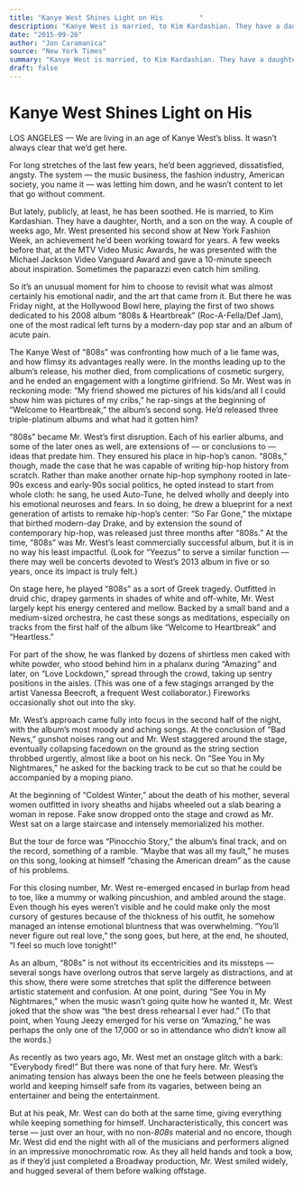 ```yaml
---
title: "Kanye West Shines Light on His         "
description: "Kanye West is married, to Kim Kardashian. They have a daughter, North, and a son on the way. A couple of weeks ago, Mr. West presented his second show at New York Fashion Week. He was presented with t..."
date: "2015-09-26"
author: "Jon Caramanica"
source: "New York Times"
summary: "Kanye West is married, to Kim Kardashian. They have a daughter, North, and a son on the way. A couple of weeks ago, Mr. West presented his second show at New York Fashion Week. He was presented with the Michael Jackson Video Vanguard Award and gave a 10-minute speech."
draft: false
---
```


# Kanye West Shines Light on His         

LOS ANGELES — We are living in an age of Kanye West’s bliss. It wasn’t always clear that we’d get here.

For long stretches of the last few years, he’d been aggrieved, dissatisfied, angsty. The system — the music business, the fashion industry, American society, you name it — was letting him down, and he wasn’t content to let that go without comment.

But lately, publicly, at least, he has been soothed. He is married, to Kim Kardashian. They have a daughter, North, and a son on the way. A couple of weeks ago, Mr. West presented his second show at New York Fashion Week, an achievement he’d been working toward for years. A few weeks before that, at the MTV Video Music Awards, he was presented with the Michael Jackson Video Vanguard Award and gave a 10-minute speech about inspiration. Sometimes the paparazzi even catch him smiling.

So it’s an unusual moment for him to choose to revisit what was almost certainly his emotional nadir, and the art that came from it. But there he was Friday night, at the Hollywood Bowl here, playing the first of two shows dedicated to his 2008 album “808s & Heartbreak” (Roc-A-Fella/Def Jam), one of the most radical left turns by a modern-day pop star and an album of acute pain.

The Kanye West of “808s” was confronting how much of a lie fame was, and how flimsy its advantages really were. In the months leading up to the album’s release, his mother died, from complications of cosmetic surgery, and he ended an engagement with a longtime girlfriend. So Mr. West was in reckoning mode: “My friend showed me pictures of his kids/and all I could show him was pictures of my cribs,” he rap-sings at the beginning of “Welcome to Heartbreak,” the album’s second song. He’d released three triple-platinum albums and what had it gotten him?

“808s” became Mr. West’s first disruption. Each of his earlier albums, and some of the later ones as well, are extensions of — or conclusions to — ideas that predate him. They ensured his place in hip-hop’s canon. “808s,” though, made the case that he was capable of writing hip-hop history from scratch. Rather than make another ornate hip-hop symphony rooted in late-90s excess and early-90s social politics, he opted instead to start from whole cloth: he sang, he used Auto-Tune, he delved wholly and deeply into his emotional neuroses and fears. In so doing, he drew a blueprint for a next generation of artists to remake hip-hop’s center: “So Far Gone,” the mixtape that birthed modern-day Drake, and by extension the sound of contemporary hip-hop, was released just three months after “808s.” At the time, “808s” was Mr. West’s least commercially successful album, but it is in no way his least impactful. (Look for “Yeezus” to serve a similar function — there may well be concerts devoted to West’s 2013 album in five or so years, once its impact is truly felt.)

On stage here, he played “808s” as a sort of Greek tragedy. Outfitted in druid chic, drapey garments in shades of white and off-white, Mr. West largely kept his energy centered and mellow. Backed by a small band and a medium-sized orchestra, he cast these songs as meditations, especially on tracks from the first half of the album like “Welcome to Heartbreak” and “Heartless.”

For part of the show, he was flanked by dozens of shirtless men caked with white powder, who stood behind him in a phalanx during “Amazing” and later, on “Love Lockdown,” spread through the crowd, taking up sentry positions in the aisles. (This was one of a few stagings arranged by the artist Vanessa Beecroft, a frequent West collaborator.) Fireworks occasionally shot out into the sky.

Mr. West’s approach came fully into focus in the second half of the night, with the album’s most moody and aching songs. At the conclusion of “Bad News,” gunshot noises rang out and Mr. West staggered around the stage, eventually collapsing facedown on the ground as the string section throbbed urgently, almost like a boot on his neck. On “See You in My Nightmares,” he asked for the backing track to be cut so that he could be accompanied by a moping piano.

At the beginning of “Coldest Winter,” about the death of his mother, several women outfitted in ivory sheaths and hijabs wheeled out a slab bearing a woman in repose. Fake snow dropped onto the stage and crowd as Mr. West sat on a large staircase and intensely memorialized his mother.

But the tour de force was “Pinocchio Story,” the album’s final track, and on the record, something of a ramble. “Maybe that was all my fault,” he muses on this song, looking at himself “chasing the American dream” as the cause of his problems.

For this closing number, Mr. West re-emerged encased in burlap from head to toe, like a mummy or walking pincushion, and ambled around the stage. Even though his eyes weren’t visible and he could make only the most cursory of gestures because of the thickness of his outfit, he somehow managed an intense emotional bluntness that was overwhelming. “You’ll never figure out real love,” the song goes, but here, at the end, he shouted, “I feel so much love tonight!”

As an album, “808s” is not without its eccentricities and its missteps — several songs have overlong outros that serve largely as distractions, and at this show, there were some stretches that split the difference between artistic statement and confusion. At one point, during “See You in My Nightmares,” when the music wasn’t going quite how he wanted it, Mr. West joked that the show was “the best dress rehearsal I ever had.” (To that point, when Young Jeezy emerged for his verse on “Amazing,” he was perhaps the only one of the 17,000 or so in attendance who didn’t know all the words.)

As recently as two years ago, Mr. West met an onstage glitch with a bark: “Everybody fired!” But there was none of that fury here. Mr. West’s animating tension has always been the one he feels between pleasing the world and keeping himself safe from its vagaries, between being an entertainer and being the entertainment.

But at his peak, Mr. West can do both at the same time, giving everything while keeping something for himself. Uncharacteristically, this concert was terse — just over an hour, with no non-*808s* material and no encore, though Mr. West did end the night with all of the musicians and performers aligned in an impressive monochromatic row. As they all held hands and took a bow, as if they’d just completed a Broadway production, Mr. West smiled widely, and hugged several of them before walking offstage.
